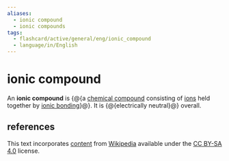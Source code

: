 ```yaml
---
aliases:
  - ionic compound
  - ionic compounds
tags:
  - flashcard/active/general/eng/ionic_compound
  - language/in/English
---
```


# ionic compound

An __ionic compound__ is {@{a [chemical compound](chemical%20compound.md) consisting of [ions](ion.md) held together by [ionic bonding](ionic%20bond.md)}@}. It is {@{electrically neutral}@} overall.

## references

This text incorporates [content](https://en.wikipedia.org/wiki/ionic_compound) from [Wikipedia](Wikipedia.md) available under the [CC BY-SA 4.0](https://creativecommons.org/licenses/by-sa/4.0/) license.
